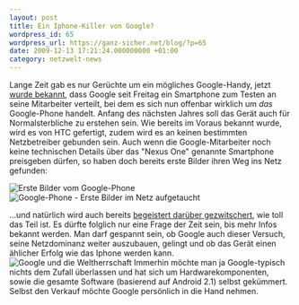 ```yaml
---
layout: post
title: Ein Iphone-Killer von Google?
wordpress_id: 65
wordpress_url: https://ganz-sicher.net/blog/?p=65
date: 2009-12-13 17:21:24.000000000 +01:00
category: netzwelt-news
---
```

Lange Zeit gab es nur Gerüchte um ein mögliches Google-Handy, jetzt <a href="http://www.golem.de/0912/71842.html">wurde bekannt</a>, dass Google seit Freitag ein Smartphone zum Testen an seine Mitarbeiter verteilt, bei dem es sich nun offenbar wirklich um <em>das</em> Google-Phone handelt. Anfang des nächsten Jahres soll das Gerät auch für Normalsterbliche zu erstehen sein.
Wie bereits im Voraus bekannt wurde, wird es von HTC gefertigt, zudem wird es an keinen bestimmten Netzbetreiber gebunden sein. Auch wenn die Google-Mitarbeiter noch keine technischen Details über das "Nexus One" genannte Smartphone preisgeben dürfen, so haben doch bereits erste Bilder ihren Weg ins Netz gefunden:

<img class="borderimg centered" title="Erste Bilder vom Google-Phone" src="{{site.url}}/wp-content/uploads/HTCPassiongooglephone.jpg" alt="Erste Bilder vom Google-Phone" />

<img class="borderimg centered" title="Google-Phone - Erste Bilder im Netz aufgetaucht" src="{{site.url}}/wp-content/uploads/49239592.jpg" alt="Google-Phone - Erste Bilder im Netz aufgetaucht" />

...und natürlich wird auch bereits [begeistert darüber gezwitschert](http://www.techcrunch.com/2009/12/11/google-phone-zomg/), wie toll das Teil ist. Es dürfte folglich nur eine Frage der Zeit sein, bis mehr Infos bekannt werden. Man darf gespannt sein, ob Google auch dieser Versuch, seine Netzdominanz weiter auszubauen, gelingt und ob das Gerät einen ählicher Erfolg wie das Iphone werden kann. 
<img class="lefticon" title="Google und die Weltherrschaft" src="{{site.url}}/wp-content/uploads/goo.png" alt="Google und die Weltherrschaft" /> 
Immerhin möchte man ja Google-typisch nichts dem Zufall überlassen und hat sich um Hardwarekomponenten, sowie die gesamte Software (basierend auf Android 2.1) selbst gekümmert. Selbst den Verkauf möchte Google persönlich in die Hand nehmen.

